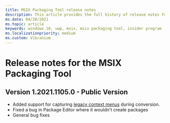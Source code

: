 ```yaml
---
title: MSIX Packaging Tool release notes
description: This article provides the full history of release notes for different versions of the MSIX Packaging Tool.
ms.date: 04/28/2021
ms.topic: article
keywords: windows 10, uwp, msix, msix packaging tool, insider program
ms.localizationpriority: medium
ms.custom: Vibranium
---
```


# Release notes for the MSIX Packaging Tool

## Version 1.2021.1105.0 - Public Version
- Added support for capturing [legacy context menus](../support-legacy-context-menus.md) during conversion.
- Fixed a bug in Package Editor where it wouldn't create packages
- General bug fixes

